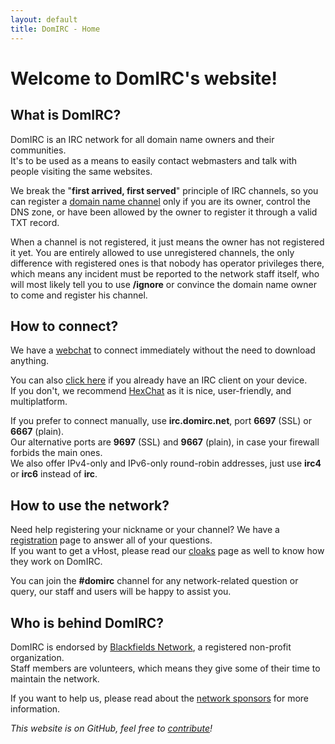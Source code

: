 ```yaml
---
layout: default
title: DomIRC - Home
---
```


# Welcome to DomIRC's website!


## What is DomIRC?

DomIRC is an IRC network for all domain name owners and their communities.  
It's to be used as a means to easily contact webmasters and talk with people visiting the same websites.  

We break the "**first arrived, first served**" principle of IRC channels, so you can register
a [domain name channel](/registration/#domain-name-channels) only if you are its owner, control
the DNS zone, or have been allowed by the owner to register it through a valid TXT record.  

When a channel is not registered, it just means the owner has not registered it yet.
You are entirely allowed to use unregistered channels, the only difference with registered
ones is that nobody has operator privileges there, which means any incident must be reported
to the network staff itself, who will most likely tell you to use **/ignore** or convince the
domain name owner to come and register his channel.


## How to connect?

We have a [webchat](/webchat) to connect immediately without the need to download anything.  

You can also [click here](ircs://irc.domirc.net:6697) if you already have an IRC client on your device.  
If you don't, we recommend [HexChat](https://hexchat.github.io/) as it is nice, user-friendly, and multiplatform.  

If you prefer to connect manually, use **irc.domirc.net**, port **6697** (SSL) or **6667** (plain).  
Our alternative ports are **9697** (SSL) and **9667** (plain), in case your firewall forbids the main ones.  
We also offer IPv4-only and IPv6-only round-robin addresses, just use **irc4** or **irc6** instead of **irc**.  


## How to use the network?

Need help registering your nickname or your channel? We have a [registration](/registration) page to answer all of your questions.  
If you want to get a vHost, please read our [cloaks](/cloaks) page as well to know how they work on DomIRC.  

You can join the **#domirc** channel for any network-related question or query, our staff and users will be happy to assist you.  


## Who is behind DomIRC?

DomIRC is endorsed by [Blackfields Network](/about/#parent-organization), a registered non-profit organization.  
Staff members are volunteers, which means they give some of their time to maintain the network.

If you want to help us, please read about the [network sponsors](/about/#network-sponsors) for more information.  


*This website is on GitHub, feel free to [contribute](https://github.com/DomIRC/domirc.github.io)!*
